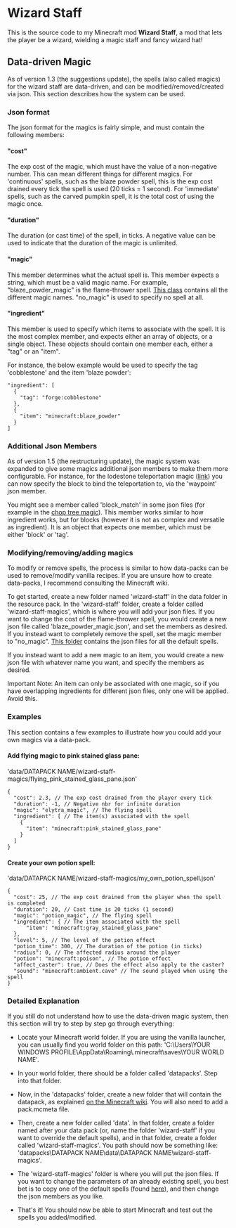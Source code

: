 # Wizard Staff

This is the source code to my Minecraft mod **Wizard Staff**, a mod that lets the player be
a wizard, wielding a magic staff and fancy wizard hat!

## Data-driven Magic
As of version 1.3 (the suggestions update), the spells (also called magics) for the wizard staff
are data-driven, and can be modified/removed/created via json. This section describes how the
system can be used.

### Json format
The json format for the magics is fairly simple, and must contain the following members:

#### "cost"
The exp cost of the magic, which must have the value of a non-negative number. This can mean
different things for different magics. For 'continuous' spells, such as the blaze powder spell,
this is the exp cost drained every tick the spell is used (20 ticks = 1 second). For 'immediate'
spells, such as the carved pumpkin spell, it is the total cost of using the magic once.

#### "duration"
The duration (or cast time) of the spell, in ticks. A negative value can be used to indicate
that the duration of the magic is unlimited.

#### "magic"
This member determines what the actual spell is. This member expects a string, which must
be a valid magic name. For example, "blaze\_powder\_magic" is the flame-thrower spell.
[This class](src/main/java/mod/vemerion/wizardstaff/init/ModMagics.java)
contains all the different magic names. "no\_magic" is used to specify no spell at all.

#### "ingredient"
This member is used to specify which items to associate with the spell. It is the most
complex member, and expects either an array of objects, or a single object.
These objects should contain one member each, either a "tag" or an "item".

For instance, the below example would be used to specify the tag 'cobblestone' and the item
'blaze powder':

```
"ingredient": [
  {
    "tag": "forge:cobblestone"
  },
  {
    "item": "minecraft:blaze_powder"
  }
]
```

### Additional Json Members
As of version 1.5 (the restructuring update), the magic system was expanded to give some magics
additional json members to make them more configurable. For instance, for the lodestone teleportation
magic ([link](src/generated/resources/data/wizard-staff/wizard-staff-magics/lodestone_magic.json)) you can
now specify the block to bind the teleportation to, via the 'waypoint' json member.

You might see a member called 'block\_match' in some json files (for example in the
[chop tree magic](src/generated/resources/data/wizard-staff/wizard-staff-magics/chop_tree_magic.json)).
This member works similar to how ingredient works, but for blocks (however it is not as complex and
versatile as ingredient). It is an object that expects one member, which must be either 'block' or
'tag'.

### Modifying/removing/adding magics
To modify or remove spells, the process is similar to how data-packs can be used to
remove/modify vanilla recipes. If you are unsure how to create data-packs, I recommend
consulting the Minecraft wiki.

To get started, create a new folder named 'wizard-staff' in the data folder in
the resource pack. In the 'wizard-staff' folder, create a folder called 'wizard-staff-magics', which is
where you will add your json files. If you want to change the cost of the flame-thrower
spell, you would create a new json file called 'blaze\_powder\_magic.json', and set
the members as desired. If you instead want to completely remove the spell, set the magic
member to "no\_magic". [This folder](src/generated/resources/data/wizard-staff/wizard-staff-magics)
contains the json files for all the default spells.

If you instead want to add a new magic to an item, you would create a new json file with
whatever name you want, and specify the members as desired.

Important Note: An item can only be associated with one magic, so if you have overlapping
ingredients for different json files, only one will be applied. Avoid this.

### Examples
This section contains a few examples to illustrate how you could add your own magics via
a data-pack.


#### Add flying magic to pink stained glass pane:
'data/DATAPACK NAME/wizard-staff-magics/flying\_pink\_stained\_glass\_pane.json'

```
{
  "cost": 2.3, // The exp cost drained from the player every tick
  "duration": -1, // Negative nbr for infinite duration
  "magic": "elytra_magic", // The flying spell
  "ingredient": [ // The item(s) associated with the spell
    {
      "item": "minecraft:pink_stained_glass_pane"
    }
  ]
}                   
```

#### Create your own potion spell:
'data/DATAPACK NAME/wizard-staff-magics/my\_own\_potion\_spell.json'

```
{
  "cost": 25, // The exp cost drained from the player when the spell is completed
  "duration": 20, // Cast time is 20 ticks (1 second)
  "magic": "potion_magic", // The flying spell
  "ingredient": { // The item associated with the spell
      "item": "minecraft:gray_stained_glass_pane"
  },
  "level": 5, // The level of the potion effect
  "potion_time": 300, // The duration of the potion (in ticks)
  "radius": 0, // The affected radius around the player
  "potion": "minecraft:poison", // The potion effect
  "affect_caster": true, // Does the effect also apply to the caster?
  "sound": "minecraft:ambient.cave" // The sound played when using the spell
}                   
```


### Detailed Explanation
If you still do not understand how to use the data-driven magic system, then this section
will try to step by step go through everything:

* Locate your Minecraft world folder. If you are using the vanilla launcher, you can usually find you world folder on this path: 'C:\Users\YOUR WINDOWS PROFILE\AppData\Roaming\\.minecraft\saves\YOUR WORLD NAME'.


* In your world folder, there should be a folder called 'datapacks'. Step into that folder.


* Now, in the 'datapacks' folder, create a new folder that will contain the datapack, as explained [on the Minecraft wiki](https://minecraft.gamepedia.com/Data_Pack). You will also need to add a pack.mcmeta file.


* Then, create a new folder called 'data'. In that folder, create a folder named after your data pack (or, name the folder 'wizard-staff' if you want to override the default spells), and in that folder, create a folder called 'wizard-staff-magics'. You path should now be something like: 'datapacks\DATAPACK NAME\data\DATAPACK NAME\wizard-staff-magics\'.


* The 'wizard-staff-magics' folder is where you will put the json files. If you want to change the parameters of an already existing spell, you best bet is to copy one of the default spells (found [here](src/generated/resources/data/wizard-staff/wizard-staff-magics)), and then change the json members as you like.


* That's it! You should now be able to start Minecraft and test out the spells you added/modified.

